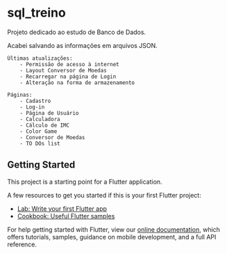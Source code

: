 # sql_treino

Projeto dedicado ao estudo de Banco de Dados.

Acabei salvando as informações em arquivos JSON.
```
Últimas atualizações:
    - Permissão de acesso à internet
    - Layout Conversor de Moedas
    - Recarregar na página de Login
    - Alteração na forma de armazenamento
```

```
Páginas:
    - Cadastro
    - Log-in
    - Página de Usuário
    - Calculadora
    - Cálculo de IMC
    - Color Game
    - Conversor de Moedas
    - TO DOs list
```

## Getting Started

This project is a starting point for a Flutter application.

A few resources to get you started if this is your first Flutter project:

- [Lab: Write your first Flutter app](https://flutter.dev/docs/get-started/codelab)
- [Cookbook: Useful Flutter samples](https://flutter.dev/docs/cookbook)

For help getting started with Flutter, view our
[online documentation](https://flutter.dev/docs), which offers tutorials,
samples, guidance on mobile development, and a full API reference.
